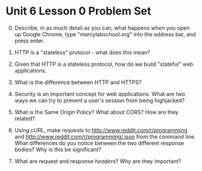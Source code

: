 # Unit 6 Lesson 0 Problem Set

0. Describe, in as much detail as you can, what happens when you open up Google Chrome, type "marcylabschool.org" into the address bar, and press enter.

1. HTTP is a "stateless" protocol - what does this mean?

2. Given that HTTP is a stateless protocol, how do we build "stateful" web applications.

3. What is the difference between HTTP and HTTPS?

4. Security is an important concept for web applications. What are two ways we can try to prevent a user's session from being highjacked?

5. What is the Same Origin Policy? What about CORS? How are they related?

6. Using cURL, make requests to http://www.reddit.com/r/programming and http://www.reddit.com/r/programming/.json from the command line. What differences do you notice between the two different response bodies? Why is this be significant?

7. What are request and response _headers_? Why are they important?
